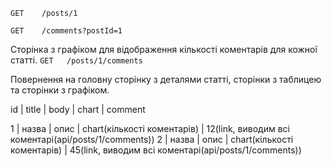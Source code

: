 


`GET	/posts/1`

`GET	/comments?postId=1`



[//]: # (На сторінці з статтями має відображатися список статей в таблиці &#40;назва та короткий опис&#41;. `GET	/posts`)

[//]: # (Кожна стаття має посилання для перегляду коментарів до статті. `GET	/posts/1/comments`)
[//]: # (При натисканні на посилання, користувач має перейти на сторінку з коментарями до статті, які відображені в таблиці.)

Сторінка з графіком для відображення кількості коментарів для кожної статті. `GET	/posts/1/comments`

Повернення на головну сторінку з деталями статті, сторінки з таблицею та сторінки з графіком.



id | title | body | chart                       | comment

1  | назва | опис | chart(кількості коментарів) | 12(link, виводим всі коментарі(api/posts/1/comments))
2  | назва | опис | chart(кількості коментарів) | 45(link, виводим всі коментарі(api/posts/1/comments))